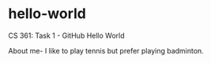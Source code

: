 # hello-world
CS 361: Task 1 - GitHub Hello World

About me- I like to play tennis but prefer playing badminton.
